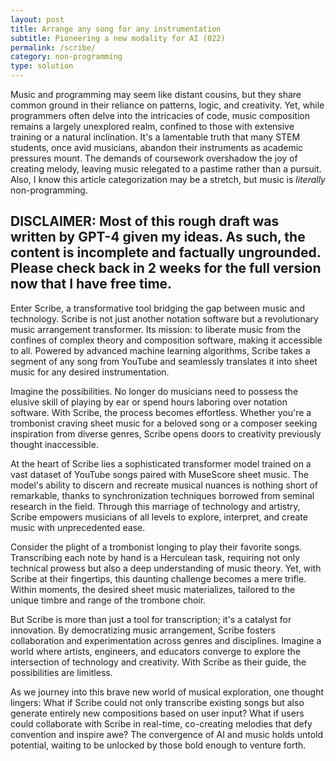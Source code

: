 ```yaml
---
layout: post
title: Arrange any song for any instrumentation
subtitle: Pioneering a new modality for AI (022)
permalink: /scribe/
category: non-programming
type: solution
---
```


Music and programming may seem like distant cousins, but they share common ground in their reliance on patterns, logic, and creativity. Yet, while programmers often delve into the intricacies of code, music composition remains a largely unexplored realm, confined to those with extensive training or a natural inclination. It's a lamentable truth that many STEM students, once avid musicians, abandon their instruments as academic pressures mount. The demands of coursework overshadow the joy of creating melody, leaving music relegated to a pastime rather than a pursuit. Also, I know this article categorization may be a stretch, but music is *literally* non-programming.

## **DISCLAIMER:** Most of this rough draft was written by GPT-4 given my ideas. As such, the content is incomplete and factually ungrounded. Please check back in 2 weeks for the full version now that I have free time.

Enter Scribe, a transformative tool bridging the gap between music and technology. Scribe is not just another notation software but a revolutionary music arrangement transformer. Its mission: to liberate music from the confines of complex theory and composition software, making it accessible to all. Powered by advanced machine learning algorithms, Scribe takes a segment of any song from YouTube and seamlessly translates it into sheet music for any desired instrumentation.

Imagine the possibilities. No longer do musicians need to possess the elusive skill of playing by ear or spend hours laboring over notation software. With Scribe, the process becomes effortless. Whether you're a trombonist craving sheet music for a beloved song or a composer seeking inspiration from diverse genres, Scribe opens doors to creativity previously thought inaccessible.

At the heart of Scribe lies a sophisticated transformer model trained on a vast dataset of YouTube songs paired with MuseScore sheet music. The model's ability to discern and recreate musical nuances is nothing short of remarkable, thanks to synchronization techniques borrowed from seminal research in the field. Through this marriage of technology and artistry, Scribe empowers musicians of all levels to explore, interpret, and create music with unprecedented ease.

Consider the plight of a trombonist longing to play their favorite songs. Transcribing each note by hand is a Herculean task, requiring not only technical prowess but also a deep understanding of music theory. Yet, with Scribe at their fingertips, this daunting challenge becomes a mere trifle. Within moments, the desired sheet music materializes, tailored to the unique timbre and range of the trombone choir.

But Scribe is more than just a tool for transcription; it's a catalyst for innovation. By democratizing music arrangement, Scribe fosters collaboration and experimentation across genres and disciplines. Imagine a world where artists, engineers, and educators converge to explore the intersection of technology and creativity. With Scribe as their guide, the possibilities are limitless.

As we journey into this brave new world of musical exploration, one thought lingers: What if Scribe could not only transcribe existing songs but also generate entirely new compositions based on user input? What if users could collaborate with Scribe in real-time, co-creating melodies that defy convention and inspire awe? The convergence of AI and music holds untold potential, waiting to be unlocked by those bold enough to venture forth.
